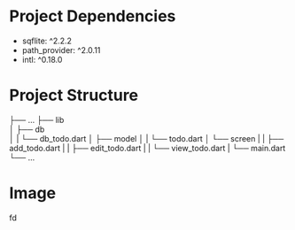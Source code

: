 # Project Dependencies

  - sqflite: ^2.2.2
  - path_provider: ^2.0.11
  - intl: ^0.18.0
  
# Project Structure

  ├── ...
  ├── lib                    
  │   ├── db   
  │   |   └── db_todo.dart
  │   ├── model
  │   |   └── todo.dart
  │   └── screen
  |   |   ├── add_todo.dart
  |   |   ├── edit_todo.dart
  |   |   └── view_todo.dart
  |   └── main.dart
  └── ...
  
# Image

fd
